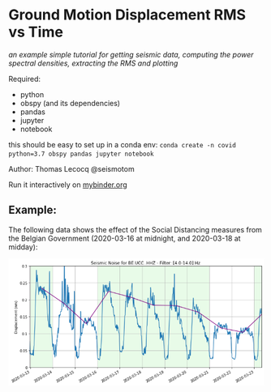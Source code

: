 # Ground Motion Displacement RMS vs Time

*an example simple tutorial for getting seismic data, computing the power spectral densities, extracting the RMS and plotting*

Required:

- python
- obspy (and its dependencies)
- pandas
- jupyter
- notebook

this should be easy to set up in a conda env: ``conda create -n covid python=3.7 obspy pandas jupyter notebook``

Author: Thomas Lecocq @seismotom

Run it interactively on [mybinder.org](https://mybinder.org/v2/gh/ThomasLecocq/SeismoRMS/master)


## Example:
The following data shows the effect of the Social Distancing measures from the
Belgian Government (2020-03-16 at midnight, and 2020-03-18 at midday):

![Example image from this code:](covid-19_ucc.png)
